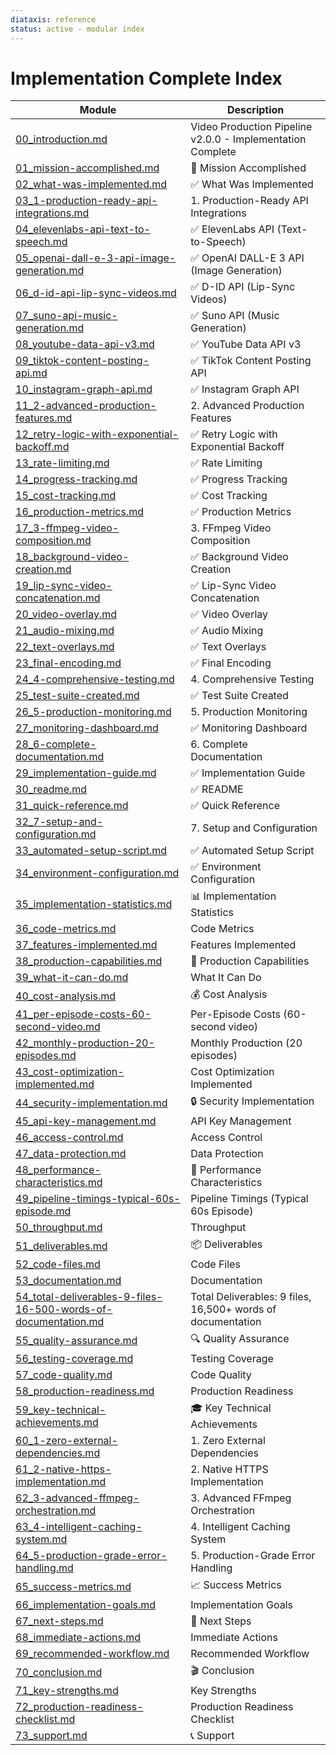 ```yaml
---
diataxis: reference
status: active - modular index
---
```


# Implementation Complete Index

| Module | Description |
|--------|-------------|
| [00_introduction.md](00_introduction.md) | Video Production Pipeline v2.0.0 - Implementation Complete |
| [01_mission-accomplished.md](01_mission-accomplished.md) | 🎉 Mission Accomplished |
| [02_what-was-implemented.md](02_what-was-implemented.md) | ✅ What Was Implemented |
| [03_1-production-ready-api-integrations.md](03_1-production-ready-api-integrations.md) | 1. Production-Ready API Integrations |
| [04_elevenlabs-api-text-to-speech.md](04_elevenlabs-api-text-to-speech.md) | ✅ ElevenLabs API (Text-to-Speech) |
| [05_openai-dall-e-3-api-image-generation.md](05_openai-dall-e-3-api-image-generation.md) | ✅ OpenAI DALL-E 3 API (Image Generation) |
| [06_d-id-api-lip-sync-videos.md](06_d-id-api-lip-sync-videos.md) | ✅ D-ID API (Lip-Sync Videos) |
| [07_suno-api-music-generation.md](07_suno-api-music-generation.md) | ✅ Suno API (Music Generation) |
| [08_youtube-data-api-v3.md](08_youtube-data-api-v3.md) | ✅ YouTube Data API v3 |
| [09_tiktok-content-posting-api.md](09_tiktok-content-posting-api.md) | ✅ TikTok Content Posting API |
| [10_instagram-graph-api.md](10_instagram-graph-api.md) | ✅ Instagram Graph API |
| [11_2-advanced-production-features.md](11_2-advanced-production-features.md) | 2. Advanced Production Features |
| [12_retry-logic-with-exponential-backoff.md](12_retry-logic-with-exponential-backoff.md) | ✅ Retry Logic with Exponential Backoff |
| [13_rate-limiting.md](13_rate-limiting.md) | ✅ Rate Limiting |
| [14_progress-tracking.md](14_progress-tracking.md) | ✅ Progress Tracking |
| [15_cost-tracking.md](15_cost-tracking.md) | ✅ Cost Tracking |
| [16_production-metrics.md](16_production-metrics.md) | ✅ Production Metrics |
| [17_3-ffmpeg-video-composition.md](17_3-ffmpeg-video-composition.md) | 3. FFmpeg Video Composition |
| [18_background-video-creation.md](18_background-video-creation.md) | ✅ Background Video Creation |
| [19_lip-sync-video-concatenation.md](19_lip-sync-video-concatenation.md) | ✅ Lip-Sync Video Concatenation |
| [20_video-overlay.md](20_video-overlay.md) | ✅ Video Overlay |
| [21_audio-mixing.md](21_audio-mixing.md) | ✅ Audio Mixing |
| [22_text-overlays.md](22_text-overlays.md) | ✅ Text Overlays |
| [23_final-encoding.md](23_final-encoding.md) | ✅ Final Encoding |
| [24_4-comprehensive-testing.md](24_4-comprehensive-testing.md) | 4. Comprehensive Testing |
| [25_test-suite-created.md](25_test-suite-created.md) | ✅ Test Suite Created |
| [26_5-production-monitoring.md](26_5-production-monitoring.md) | 5. Production Monitoring |
| [27_monitoring-dashboard.md](27_monitoring-dashboard.md) | ✅ Monitoring Dashboard |
| [28_6-complete-documentation.md](28_6-complete-documentation.md) | 6. Complete Documentation |
| [29_implementation-guide.md](29_implementation-guide.md) | ✅ Implementation Guide |
| [30_readme.md](30_readme.md) | ✅ README |
| [31_quick-reference.md](31_quick-reference.md) | ✅ Quick Reference |
| [32_7-setup-and-configuration.md](32_7-setup-and-configuration.md) | 7. Setup and Configuration |
| [33_automated-setup-script.md](33_automated-setup-script.md) | ✅ Automated Setup Script |
| [34_environment-configuration.md](34_environment-configuration.md) | ✅ Environment Configuration |
| [35_implementation-statistics.md](35_implementation-statistics.md) | 📊 Implementation Statistics |
| [36_code-metrics.md](36_code-metrics.md) | Code Metrics |
| [37_features-implemented.md](37_features-implemented.md) | Features Implemented |
| [38_production-capabilities.md](38_production-capabilities.md) | 🚀 Production Capabilities |
| [39_what-it-can-do.md](39_what-it-can-do.md) | What It Can Do |
| [40_cost-analysis.md](40_cost-analysis.md) | 💰 Cost Analysis |
| [41_per-episode-costs-60-second-video.md](41_per-episode-costs-60-second-video.md) | Per-Episode Costs (60-second video) |
| [42_monthly-production-20-episodes.md](42_monthly-production-20-episodes.md) | Monthly Production (20 episodes) |
| [43_cost-optimization-implemented.md](43_cost-optimization-implemented.md) | Cost Optimization Implemented |
| [44_security-implementation.md](44_security-implementation.md) | 🔒 Security Implementation |
| [45_api-key-management.md](45_api-key-management.md) | API Key Management |
| [46_access-control.md](46_access-control.md) | Access Control |
| [47_data-protection.md](47_data-protection.md) | Data Protection |
| [48_performance-characteristics.md](48_performance-characteristics.md) | 🎯 Performance Characteristics |
| [49_pipeline-timings-typical-60s-episode.md](49_pipeline-timings-typical-60s-episode.md) | Pipeline Timings (Typical 60s Episode) |
| [50_throughput.md](50_throughput.md) | Throughput |
| [51_deliverables.md](51_deliverables.md) | 📦 Deliverables |
| [52_code-files.md](52_code-files.md) | Code Files |
| [53_documentation.md](53_documentation.md) | Documentation |
| [54_total-deliverables-9-files-16-500-words-of-documentation.md](54_total-deliverables-9-files-16-500-words-of-documentation.md) | Total Deliverables: 9 files, 16,500+ words of documentation |
| [55_quality-assurance.md](55_quality-assurance.md) | 🔍 Quality Assurance |
| [56_testing-coverage.md](56_testing-coverage.md) | Testing Coverage |
| [57_code-quality.md](57_code-quality.md) | Code Quality |
| [58_production-readiness.md](58_production-readiness.md) | Production Readiness |
| [59_key-technical-achievements.md](59_key-technical-achievements.md) | 🎓 Key Technical Achievements |
| [60_1-zero-external-dependencies.md](60_1-zero-external-dependencies.md) | 1. Zero External Dependencies |
| [61_2-native-https-implementation.md](61_2-native-https-implementation.md) | 2. Native HTTPS Implementation |
| [62_3-advanced-ffmpeg-orchestration.md](62_3-advanced-ffmpeg-orchestration.md) | 3. Advanced FFmpeg Orchestration |
| [63_4-intelligent-caching-system.md](63_4-intelligent-caching-system.md) | 4. Intelligent Caching System |
| [64_5-production-grade-error-handling.md](64_5-production-grade-error-handling.md) | 5. Production-Grade Error Handling |
| [65_success-metrics.md](65_success-metrics.md) | 📈 Success Metrics |
| [66_implementation-goals.md](66_implementation-goals.md) | Implementation Goals |
| [67_next-steps.md](67_next-steps.md) | 🚦 Next Steps |
| [68_immediate-actions.md](68_immediate-actions.md) | Immediate Actions |
| [69_recommended-workflow.md](69_recommended-workflow.md) | Recommended Workflow |
| [70_conclusion.md](70_conclusion.md) | 🎬 Conclusion |
| [71_key-strengths.md](71_key-strengths.md) | Key Strengths |
| [72_production-readiness-checklist.md](72_production-readiness-checklist.md) | Production Readiness Checklist |
| [73_support.md](73_support.md) | 📞 Support |
